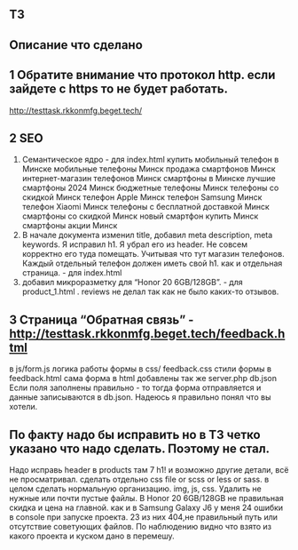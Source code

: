 ## ТЗ

## Описание что сделано

## 1 Обратите внимание что протокол http. если зайдете с https то не будет работать.

http://testtask.rkkonmfg.beget.tech/

## 2 SEO
1) Семантическое ядро - для index.html
купить мобильный телефон в Минске
мобильные телефоны Минск
продажа смартфонов Минск
интернет-магазин телефонов Минск
смартфоны в Минске
лучшие смартфоны 2024 Минск
бюджетные телефоны Минск
телефоны со скидкой Минск
телефон Apple Минск
телефон Samsung Минск
телефон Xiaomi Минск
телефоны с бесплатной доставкой Минск
смартфоны со скидкой Минск
новый смартфон купить Минск
смартфоны акции Минск
2) В начале документа изменил title, добавил meta description, meta keywords.
Я исправил h1. Я убрал его из header. Не совсем корректно его туда помещать. Учитывая что тут магазин телефонов. Каждый отдельный телефон должен иметь свой h1. как и отдельная страница. -  для index.html
3) добавил микроразметку для “Honor 20 6GB/128GB”. - для product_1.html . reviews не делал так как не было каких-то отзывов.

## 3 Страница “Обратная связь” - http://testtask.rkkonmfg.beget.tech/feedback.html
в js/form.js
логика работы формы
в css/ feedback.css
стили формы
в feedback.html 
сама форма в html
добавлены так же 
server.php
db.json
Если поля заполнены правильно - то тогда форма отправляется и данные записываются в db.json. Надеюсь я правильно понял что вы хотели. 

## По факту надо бы исправить но в ТЗ четко указано что надо сделать. Поэтому не стал. 
Надо исправь header в products там 7 h1! и возможно другие детали, всё не просматривал. 
сделать отдельно css file or scss or less or sass.
в целом сделать нормальную организацию. img, js, css. Удалить не нужные или почти пустые файлы. 
В Honor 20 6GB/128GB не правильная скидка и цена на главной. как и в Samsung Galaxy J6
у меня 24 ошибки в console при запуске проекта. 23 из них 404,не правильный путь или отсутствие советующих файлов. По наблюдению видно что взято из какого проекта и куском дано в перемешу.
